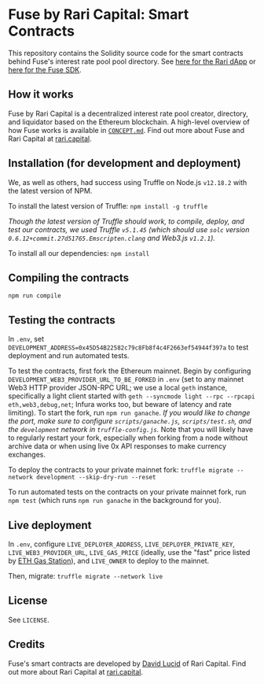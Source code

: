 # Fuse by Rari Capital: Smart Contracts

This repository contains the Solidity source code for the smart contracts behind Fuse's interest rate pool pool directory. See [here for the Rari dApp](https://github.com/Rari-Capital/rari-dapp) or [here for the Fuse SDK](https://github.com/Rari-Capital/rari-dApp/tree/master/src/fuse-sdk).

## How it works

Fuse by Rari Capital is a decentralized interest rate pool creator, directory, and liquidator based on the Ethereum blockchain. A high-level overview of how Fuse works is available in [`CONCEPT.md`](CONCEPT.md). Find out more about Fuse and Rari Capital at [rari.capital](https://rari.capital).

## Installation (for development and deployment)

We, as well as others, had success using Truffle on Node.js `v12.18.2` with the latest version of NPM.

To install the latest version of Truffle: `npm install -g truffle`

*Though the latest version of Truffle should work, to compile, deploy, and test our contracts, we used Truffle `v5.1.45` (which should use `solc` version `0.6.12+commit.27d51765.Emscripten.clang` and Web3.js `v1.2.1`).*

To install all our dependencies: `npm install`

## Compiling the contracts

`npm run compile`

## Testing the contracts

In `.env`, set `DEVELOPMENT_ADDRESS=0x45D54B22582c79c8Fb8f4c4F2663ef54944f397a` to test deployment and run automated tests.

To test the contracts, first fork the Ethereum mainnet. Begin by configuring `DEVELOPMENT_WEB3_PROVIDER_URL_TO_BE_FORKED` in `.env` (set to any mainnet Web3 HTTP provider JSON-RPC URL; we use a local `geth` instance, specifically a light client started with `geth --syncmode light --rpc --rpcapi eth,web3,debug,net`; Infura works too, but beware of latency and rate limiting). To start the fork, run `npm run ganache`. *If you would like to change the port, make sure to configure `scripts/ganache.js`, `scripts/test.sh`, and the `development` network in `truffle-config.js`.* Note that you will likely have to regularly restart your fork, especially when forking from a node without archive data or when using live 0x API responses to make currency exchanges.

To deploy the contracts to your private mainnet fork: `truffle migrate --network development --skip-dry-run --reset`

To run automated tests on the contracts on your private mainnet fork, run `npm test` (which runs `npm run ganache` in the background for you).

## Live deployment

In `.env`, configure `LIVE_DEPLOYER_ADDRESS`, `LIVE_DEPLOYER_PRIVATE_KEY`, `LIVE_WEB3_PROVIDER_URL`, `LIVE_GAS_PRICE` (ideally, use the "fast" price listed by [ETH Gas Station](https://www.ethgasstation.info/)), and `LIVE_OWNER` to deploy to the mainnet.

Then, migrate: `truffle migrate --network live`

## License

See `LICENSE`.

## Credits

Fuse's smart contracts are developed by [David Lucid](https://github.com/davidlucid) of Rari Capital. Find out more about Rari Capital at [rari.capital](https://rari.capital).
